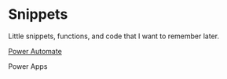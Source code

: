 # Snippets

Little snippets, functions, and code that I want to remember later.

[Power Automate](/power-automate.md)

Power Apps
